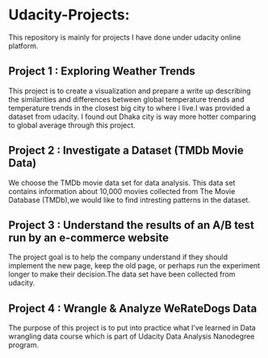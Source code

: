 # Udacity-Projects:
This repository is mainly for projects I have done under udacity online platform.

## Project 1 : Exploring Weather Trends
This project is to create a visualization and prepare a write up describing the similarities and differences between global temperature trends and temperature trends in the closest big city to where i live.I was provided a dataset from udacity. I found out Dhaka city is way more hotter comparing to global average through this project.

## Project 2 : Investigate a Dataset (TMDb Movie Data)
We choose the TMDb movie data set for data analysis. This data set contains information about 10,000 movies collected from The Movie Database (TMDb),we would like to find intresting patterns in the dataset.


## Project 3 : Understand the results of an A/B test run by an e-commerce website
The project goal is to help the company understand if they should implement the new page, keep the old page, or perhaps run the experiment longer to make their decision.The data set have been collected from udacity.

## Project 4 : Wrangle & Analyze WeRateDogs Data

The purpose of this project is to put into practice what I’ve learned in Data wrangling data course which is part of Udacity Data Analysis Nanodegree program.

